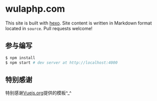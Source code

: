 # wulaphp.com

This site is built with [hexo](http://hexo.io/). Site content is written in
 Markdown format located in `source`. Pull requests welcome!

## 参与编写

``` bash
$ npm install
$ npm start # dev server at http://localhost:4000
```

## 特别感谢

特别感谢[Vuejs.org](https://github.com/vuejs/vuejs.org)提供的模板^_^
